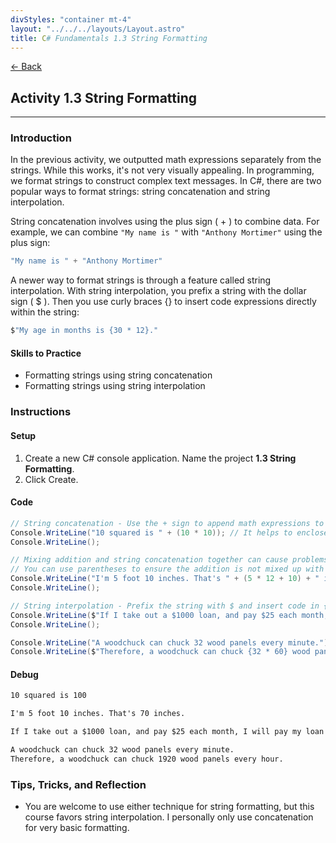 ```yaml
---
divStyles: "container mt-4"
layout: "../../../layouts/Layout.astro"
title: C# Fundamentals 1.3 String Formatting
---
```


[← Back](/c-sharp-fundamentals/)

## Activity 1.3 String Formatting

---

### Introduction

In the previous activity, we outputted math expressions separately from the strings. While this works, it's not very visually appealing. In programming, we format strings to construct complex text messages. In C#, there are two popular ways to format strings: string concatenation and string interpolation.

String concatenation involves using the plus sign ( + ) to combine data. For example, we can combine `"My name is "` with `"Anthony Mortimer"` using the plus sign:

```cs
"My name is " + "Anthony Mortimer"
```

A newer way to format strings is through a feature called string interpolation. With string interpolation, you prefix a string with the dollar sign ( $ ). Then you use curly braces {} to insert code expressions directly within the string:

```cs
$"My age in months is {30 * 12}."
```

#### Skills to Practice

- Formatting strings using string concatenation
- Formatting strings using string interpolation

### Instructions

#### Setup

1. Create a new C# console application. Name the project **1.3 String Formatting**.
2. Click Create.

#### Code

```cs
// String concatenation - Use the + sign to append math expressions to strings
Console.WriteLine("10 squared is " + (10 * 10)); // It helps to enclose arithmetic in parenthesis
Console.WriteLine();

// Mixing addition and string concatenation together can cause problems.
// You can use parentheses to ensure the addition is not mixed up with concatenation.
Console.WriteLine("I'm 5 foot 10 inches. That's " + (5 * 12 + 10) + " inches.");
Console.WriteLine();

// String interpolation - Prefix the string with $ and insert code in { }.
Console.WriteLine($"If I take out a $1000 loan, and pay $25 each month, I will pay my loan off in {1000 / 25} months.");
Console.WriteLine();

Console.WriteLine("A woodchuck can chuck 32 wood panels every minute.");
Console.WriteLine($"Therefore, a woodchuck can chuck {32 * 60} wood panels every hour.");
```

#### Debug

```txt
10 squared is 100

I'm 5 foot 10 inches. That's 70 inches.

If I take out a $1000 loan, and pay $25 each month, I will pay my loan off in 40 months.

A woodchuck can chuck 32 wood panels every minute.
Therefore, a woodchuck can chuck 1920 wood panels every hour.
```

### Tips, Tricks, and Reflection

- You are welcome to use either technique for string formatting, but this course favors string interpolation. I personally only use concatenation for very basic formatting.
